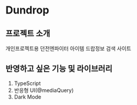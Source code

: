 # Dundrop

## 프로젝트 소개
개인프로젝트용 던전엔파이터 아이템 드랍정보 검색 사이트

## 반영하고 싶은 기능 및 라이브러리

1. TypeScript
2. 반응형 UI(@mediaQuery)
3. Dark Mode